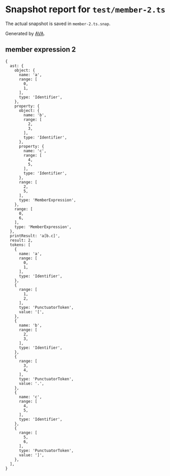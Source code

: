 # Snapshot report for `test/member-2.ts`

The actual snapshot is saved in `member-2.ts.snap`.

Generated by [AVA](https://avajs.dev).

## member expression 2

    {
      ast: {
        object: {
          name: 'a',
          range: [
            0,
            1,
          ],
          type: 'Identifier',
        },
        property: {
          object: {
            name: 'b',
            range: [
              2,
              3,
            ],
            type: 'Identifier',
          },
          property: {
            name: 'c',
            range: [
              4,
              5,
            ],
            type: 'Identifier',
          },
          range: [
            2,
            5,
          ],
          type: 'MemberExpression',
        },
        range: [
          0,
          6,
        ],
        type: 'MemberExpression',
      },
      printResult: 'a[b.c]',
      result: 2,
      tokens: [
        {
          name: 'a',
          range: [
            0,
            1,
          ],
          type: 'Identifier',
        },
        {
          range: [
            1,
            2,
          ],
          type: 'PunctuatorToken',
          value: '[',
        },
        {
          name: 'b',
          range: [
            2,
            3,
          ],
          type: 'Identifier',
        },
        {
          range: [
            3,
            4,
          ],
          type: 'PunctuatorToken',
          value: '.',
        },
        {
          name: 'c',
          range: [
            4,
            5,
          ],
          type: 'Identifier',
        },
        {
          range: [
            5,
            6,
          ],
          type: 'PunctuatorToken',
          value: ']',
        },
      ],
    }
